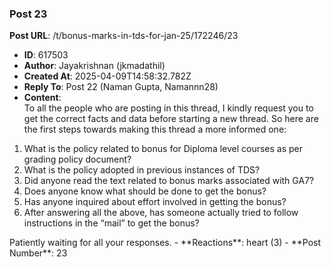 ### Post 23
**Post URL**: /t/bonus-marks-in-tds-for-jan-25/172246/23
- **ID**: 617503
- **Author**: Jayakrishnan (jkmadathil)
- **Created At**: 2025-04-09T14:58:32.782Z
- **Reply To**: Post 22 (Naman Gupta, Namannn28)
- **Content**:  
  To all the people who are posting in this thread, I kindly request you to get the correct facts and data before starting a new thread.
So here are the first steps towards making this thread a more informed one:
<ol>
<li>What is the policy related to bonus for Diploma level courses as per grading policy document?</li>
<li>What is the policy adopted in previous instances of TDS?</li>
<li>Did anyone read the text related to bonus marks associated with GA7?</li>
<li>Does anyone know what should be done to get the bonus?</li>
<li>Has anyone inquired about effort involved in getting the bonus?</li>
<li>After answering all the above, has someone actually tried to follow instructions in the “mail” to get the bonus?</li>
</ol>
Patiently waiting for all your responses.
- **Reactions**: heart (3)
- **Post Number**: 23

